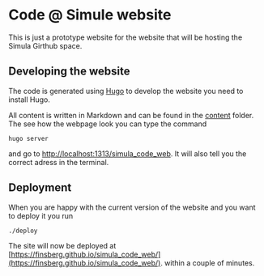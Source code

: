 # Code @ Simule website

This is just a prototype website for the website that will be hosting
the Simula Girthub space.


## Developing the website

The code is generated using [Hugo](https://gohugo.io) to develop the
website you need to install Hugo. 

All content is written in Markdown and can be found in the
[content](content) folder. The see how the webpage look you can type
the command

```
hugo server
```
and go to [http://localhost:1313/simula_code_web](http://localhost:1313/simula_code_web).
It will also tell you the correct adress in the terminal.

## Deployment

When you are happy with the current version of the website and you
want to deploy it you run

```
./deploy
```
The site will now be deployed at
[https://finsberg.github.io/simula_code_web/](https://finsberg.github.io/simula_code_web/).
within a couple of minutes. 

